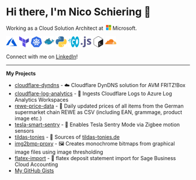 # Hi there, I'm Nico Schiering 👋

Working as a Cloud Solution Architect at&nbsp;&nbsp;<img style="display: inline; height: 1em; width: auto;" src="/images/microsoft-icon.svg" alt="Microsoft" /> Microsoft.

<p>
    <img src="/images/microsoft_azure-icon.svg" alt="Azure" width="30" height="30" alt="Azure" />
    <img src="/images/terraformio-icon.svg" alt="Terraform" width="30" height="30" alt="Terraform" />
    <img src="/images/kubernetes-icon.svg" alt="Kubernetes" width="30" height="30" alt="Kubernetes" />
    <img src="/images/docker-icon.svg" alt="Docker" width="30" height="30" alt="Docker" />
    <img src="/images/python-icon.svg" alt="Python" width="30" height="30" alt="Python" />
    <img src="/images/golang-official.svg" alt="Go" width="30" height="30" alt="Go Icon" />
    <img src="/images/javascript-icon.svg" alt="Javascript" width="30" height="30" alt="Javascript" />
    <img src="/images/gnu_bash-icon.svg" alt="Bash" width="30" height="30" alt="Bash" />
    <img src="/images/cloudflare-icon.svg" alt="Cloudflare" width="30" height="30" alt="Cloudflare" />
    
</p>

Connect with me on [LinkedIn](https://www.linkedin.com/in/nico-schiering/)!

---

**My Projects**

- [cloudflare-dyndns](https://github.com/L480/cloudflare-dyndns) - ☁️ Cloudflare DynDNS solution for AVM FRITZ!Box
- [cloudflare-log-analytics](https://github.com/L480/cloudflare-log-analytics) - 📃 Ingests Cloudflare Logs to Azure Log Analytics Workspaces
- [rewe-price-data](https://github.com/L480/rewe-price-data) - 🏪 Daily updated prices of all items from the German supermarket chain REWE as CSV (including EAN, grammage, product image etc.)
- [tesla-smart-sentry](https://github.com/L480/tesla-smart-sentry) - 🎥 Enables Tesla Sentry Mode via Zigbee motion sensors
- [tildas-tonies](https://github.com/L480/tildas-tonies) - 🎵 Sources of [tildas-tonies.de](https://tildas-tonies.de/)
- [img2bmp-proxy](https://github.com/L480/img2bmp-proxy) - 🖼️ Creates monochrome bitmaps from graphical image files using image thresholding
- [flatex-import](https://github.com/L480/flatex-import) - 📒 flatex deposit statement import for Sage Business Cloud Accounting
- [My GitHub Gists](https://gist.github.com/L480)
